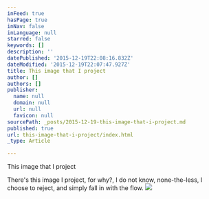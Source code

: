 ```yaml
---
inFeed: true
hasPage: true
inNav: false
inLanguage: null
starred: false
keywords: []
description: ''
datePublished: '2015-12-19T22:08:16.832Z'
dateModified: '2015-12-19T22:07:47.927Z'
title: This image that I project
author: []
authors: []
publisher:
  name: null
  domain: null
  url: null
  favicon: null
sourcePath: _posts/2015-12-19-this-image-that-i-project.md
published: true
url: this-image-that-i-project/index.html
_type: Article

---
```

This image that I project

There's this image 
I project,
for why?, 
I do not know,
none-the-less,
I choose
to reject,
and simply
fall in with the flow.
![](https://the-grid-user-content.s3-us-west-2.amazonaws.com/022ac530-dabe-44b3-852f-523089fef3cc.jpg)